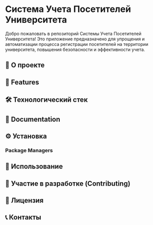 # Система Учета Посетителей Университета

<!-- Краткое описание проекта в 1-2 предложениях. Например: -->
Добро пожаловать в репозиторий Системы Учета Посетителей Университета! Это приложение предназначено для упрощения и автоматизации процесса регистрации посетителей на территории университета, повышения безопасности и эффективности учета.

<!-- Можно добавить значки (badges) для статуса сборки, покрытия кода, версии и т.д. -->
<!-- Например: -->
<!-- ![GitHub issues](https://img.shields.io/github/issues/your-username/university_visitor_system) -->
<!-- ![GitHub forks](https://img.shields.io/github/forks/your-username/university_visitor_system) -->
<!-- ![GitHub stars](https://img.shields.io/github/stars/your-username/university_visitor_system) -->

## 🌟 О проекте

<!-- Более подробное описание проекта. Какие проблемы он решает? Какова его основная цель? -->
<!-- Пример: -->
<!--
Современные университеты ежедневно принимают большое количество посетителей: абитуриентов, родителей, гостей конференций, представителей организаций и т.д. Ручной учет таких посетителей часто бывает неэффективным, трудоемким и подверженным ошибкам. Данная система призвана решить эти проблемы путем предоставления удобного интерфейса для регистрации посетителей, отслеживания их входа/выхода и генерации отчетов.
-->

## 🚀 Features

<!-- Перечисли основные возможности (фичи) твоего проекта. Используй маркированный список. -->
<!-- Пример: -->
<!--
- **Регистрация посетителей:** Быстрая и удобная регистрация новых посетителей с указанием необходимых данных (ФИО, цель визита, контактная информация).
- **Учет входа/выхода:** Отметка времени прибытия и убытия посетителей.
- **Поиск и фильтрация:** Возможность быстрого поиска посетителей по различным критериям.
- **Генерация отчетов:** Создание отчетов о посещаемости за определенный период.
- **Управление пользователями:** Разграничение прав доступа для администраторов и сотрудников службы безопасности.
- **Уведомления:** (Опционально) Уведомления о прибытии ожидаемых гостей.
-->

## 🛠 Технологический стек

<!-- Перечисли технологии, фреймворки, языки программирования и базы данных, которые используются в проекте. -->
<!-- Пример: -->
<!--
- **Бэкенд:** Python (Django/Flask), Node.js (Express), Java (Spring Boot) и т.д.
- **Фронтенд:** JavaScript (React/Angular/Vue.js), HTML5, CSS3 (Bootstrap/Tailwind CSS) и т.д.
- **База данных:** PostgreSQL, MySQL, MongoDB и т.д.
- **Другое:** Docker, Nginx, Git и т.д.
-->

## 📖 Documentation

<!-- Ссылка на более подробную документацию, если она есть (например, Wiki проекта или отдельный сайт). -->
<!-- Пример: -->
<!--
Более подробную документацию по API и архитектуре проекта можно найти [здесь](link-to-your-documentation).
-->

## ⚙️ Установка

<!-- Подробные шаги по установке и запуску проекта локально. -->
<!-- Пример: -->
<!--
1. **Клонируйте репозиторий:**
   ```bash
   git clone https://github.com/your-username/university_visitor_system.git
   cd university_visitor_system
   ```
2. **Установите зависимости:**
   (Укажи команды для твоего менеджера пакетов, например, pip, npm, yarn, maven, gradle)
   ```bash
   # Пример для Python/pip
   pip install -r requirements.txt
   # Пример для Node.js/npm
   npm install
   ```
3. **Настройте конфигурационные файлы:**
   Скопируйте `.env.example` в `.env` и укажите необходимые параметры (например, данные для подключения к БД).
   ```bash
   cp .env.example .env
   ```
4. **Примените миграции базы данных (если применимо):**
   ```bash
   # Пример для Django
   python manage.py migrate
   ```
5. **Запустите приложение:**
   ```bash
   # Пример для Django
   python manage.py runserver
   # Пример для Node.js
   npm start
   ```
После этого приложение будет доступно по адресу `http://localhost:PORT`.
-->

### Package Managers
<!-- Если ты уже начал этот раздел, дополни его конкретными командами для установки через менеджеры пакетов, если это применимо для твоего проекта как библиотеки или CLI-инструмента. -->
<!-- Если это веб-приложение, то предыдущий раздел "Установка" будет более актуален. -->

## 🚀 Использование

<!-- Как пользоваться твоим приложением после установки? Краткое руководство или основные сценарии использования. -->
<!-- Пример: -->
<!--
После запуска приложения:
1. Перейдите в веб-браузере по адресу `http://localhost:PORT`.
2. Войдите в систему, используя учетные данные администратора (укажите, где их взять или как создать).
3. Для регистрации нового посетителя перейдите в раздел "Регистрация" и заполните форму.
4. Для просмотра списка посетителей и отчетов используйте соответствующие разделы меню.
-->

## 🤝 Участие в разработке (Contributing)

<!-- Правила и рекомендации для тех, кто хочет внести свой вклад в проект. -->
<!-- Пример: -->
<!--
Мы рады любому вкладу! Если вы хотите помочь в разработке:
1. Сделайте форк репозитория.
2. Создайте новую ветку для вашей фичи (`git checkout -b feature/AmazingFeature`).
3. Реализуйте свою фичу и сделайте коммиты (`git commit -m 'Add some AmazingFeature'`).
4. Отправьте изменения в свой форк (`git push origin feature/AmazingFeature`).
5. Создайте Pull Request.

Пожалуйста, убедитесь, что ваш код соответствует принятым в проекте стандартам кодирования и содержит тесты.
-->

## 📜 Лицензия

<!-- Укажи тип лицензии, под которой распространяется твой проект. -->
<!-- Пример: -->
<!--
Этот проект распространяется под лицензией MIT. Подробнее см. в файле LICENSE.
-->
<!-- Не забудь добавить сам файл LICENSE.md в корень проекта, если его еще нет. -->

## 📞 Контакты

<!-- Твои контактные данные или ссылка на страницу проекта. -->
<!-- Пример: -->
<!--
Имя Фамилия – @your_telegram_username – your.email@example.com

Ссылка на проект: https://github.com/your-username/university_visitor_system
-->
